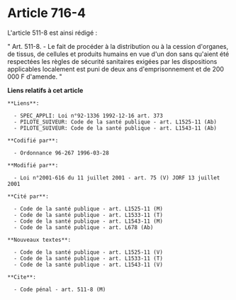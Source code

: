 # Article 716-4

L'article 511-8 est ainsi rédigé :

" Art. 511-8. - Le fait de procéder à la distribution ou à la cession d'organes, de tissus, de cellules et produits humains
en vue d'un don sans qu'aient été respectées les règles de sécurité sanitaires exigées par les dispositions applicables
localement est puni de deux ans d'emprisonnement et de 200 000 F d'amende. "

**Liens relatifs à cet article**

	**Liens**:

	  - SPEC_APPLI: Loi n°92-1336 1992-12-16 art. 373
	  - PILOTE_SUIVEUR: Code de la santé publique - art. L1525-11 (Ab)
	  - PILOTE_SUIVEUR: Code de la santé publique - art. L1543-11 (Ab)

	**Codifié par**:

	  - Ordonnance 96-267 1996-03-28

	**Modifié par**:

	  - Loi n°2001-616 du 11 juillet 2001 - art. 75 (V) JORF 13 juillet 2001

	**Cité par**:

	  - Code de la santé publique - art. L1525-11 (M)
	  - Code de la santé publique - art. L1533-11 (T)
	  - Code de la santé publique - art. L1543-11 (M)
	  - Code de la santé publique - art. L678 (Ab)

	**Nouveaux textes**:

	  - Code de la santé publique - art. L1525-11 (V)
	  - Code de la santé publique - art. L1533-11 (T)
	  - Code de la santé publique - art. L1543-11 (V)

	**Cite**:

	  - Code pénal - art. 511-8 (M)
